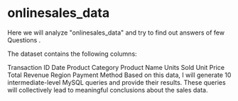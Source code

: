 # onlinesales_data
Here we will  analyze "onlinesales_data" and try to find out answers of few Questions .


The dataset contains the following columns:

Transaction ID
Date
Product Category
Product Name
Units Sold
Unit Price
Total Revenue
Region
Payment Method
Based on this data, I will generate 10 intermediate-level MySQL queries and provide their results. These queries will collectively lead to meaningful conclusions about the sales data.
